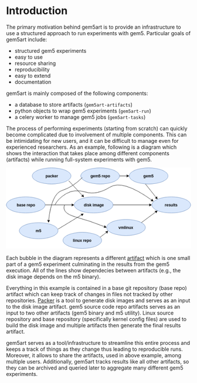 # Introduction

The primary motivation behind gem5art is to provide an infrastructure to use a structured approach to run experiments with gem5. Particular goals of gem5art include:

- structured gem5 experiments
- easy to use
- resource sharing
- reproducibility
- easy to extend
- documentation

gem5art is mainly composed of the following components:

- a database to store artifacts (`gem5art-artifacts`)
- python objects to wrap gem5 experiments (`gem5art-run`)
- a celery worker to manage gem5 jobs (`gem5art-tasks`)

The process of performing experiments (starting from scratch) can quickly become complicated due to involvement of multiple components.
This can be intimidating for new users, and it can be difficult to manage even for experienced researchers.
As an example, following is a diagram which shows the interaction that takes place among different components (artifacts) while running full-system experiments with gem5.

![flowchart of gem5 fs mode use case](art.png)

Each bubble in the diagram represents a different [artifact](artifacts) which is one small part of a gem5 experiment culminating in the results from the gem5 execution.
All of the lines show dependecies between artifacts (e.g., the disk image depends on the m5 binary).

Everything in this example is contained in a base git repository (base repo) artifact which can keep track of changes in files not tracked by other repositories.
[Packer](https://packer.io) is a tool to generate disk images and serves as an input to the disk image artifact.
gem5 source code repo artifacts serves as an input to two other artifacts (gem5 binary and m5 utility).
Linux source repository and base repository (specifically kernel config files) are used to build the disk image and multiple artifacts then generate the final results artifact.

gem5art serves as a tool/infrastructure to streamline this entire process and keeps a track of things as they change thus leading to reproducible runs.
Moreover, it allows to share the artifacts, used in above example, among multiple users.
Additionally, gem5art tracks results like all other artifacts, so they can be archived and queried later to aggregate many different gem5 experiments.
